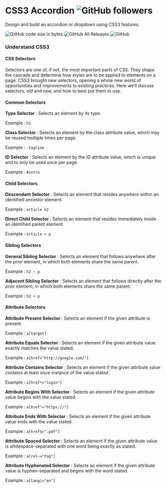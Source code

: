 # CSS3 Accordion ![GitHub followers](https://img.shields.io/github/followers/connect2samita.svg?style=social)
Design and build an accordion or dropdown using CSS3 features.

![GitHub code size in bytes](https://img.shields.io/github/languages/code-size/connect2samita/css3-accordion.svg?color=green) ![GitHub All Releases](https://img.shields.io/github/downloads/connect2samita/css3-accordion/total.svg)  ![GitHub](https://img.shields.io/github/license/connect2samita/css3-accordion.svg)

### Understand CSS3
#### CSS Selectors
Selectors are one of, if not, the most important parts of CSS. They shape the cascade and determine how styles are to be applied to elements on a page. CSS3 brought new selectors, opening a whole new world of opportunities and improvements to existing practices. Here we’ll discuss selectors, old and new, and how to best put them to use.

#### Common Selectors

**Type Selector** : Selects an element by its type. 

Example : ```h1```

**Class Selector** : Selects an element by the class attribute value, which may be reused multiple times per page. 

Example : ```.tagline```

**ID Selector** : Selects an element by the ID attribute value, which is unique and to only be used once per page. 

Example : ```#intro```

#### Child Selectors

**Descendant Selector** :	Selects an element that resides anywhere within an identified ancestor element.

Example : ```article h2```

**Direct Child Selector** :	Selects an element that resides immediately inside an identified parent element.

Example : ```article > p```

#### Sibling Selectors

**General Sibling Selector** :	Selects an element that follows anywhere after the prior element, in which both elements share the same parent.

Example : ```h2 ~ p```

**Adjacent Sibling Selector** :	Selects an element that follows directly after the prior element, in which both elements share the same parent.

Example : ```h2 + p```

#### Attribute Selectors

**Attribute Present Selector** :	Selects an element if the given attribute is present.

Example : ```a[target]```

**Attribute Equals Selector** :	Selects an element if the given attribute value exactly matches the value stated.

Example : ```a[href="http://google.com/"]```

**Attribute Contains Selector** :	Selects an element if the given attribute value contains at least once instance of the value stated.

Example : ```a[href*="login"]```

**Attribute Begins With Selector** :	Selects an element if the given attribute value begins with the value stated.

Example : ```a[href^="https://"]```

**Attribute Ends With Selector** :	Selects an element if the given attribute value ends with the value stated.

Example : ```a[href$=".pdf"]```

**Attribute Spaced Selector** :	Selects an element if the given attribute value is whitespace-separated with one word being exactly as stated.

Example : ```a[rel~="tag"]```

**Attribute Hyphenated Selector** :	Selects an element if the given attribute value is hyphen-separated and begins with the word stated.

Example : ```a[lang|="en"]```
